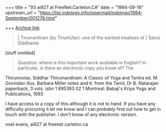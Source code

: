 +++
title = "93 ai927 at FreeNet.Carleton.CA"
date = "1994-09-16"
upstream_url = "https://list.indology.info/pipermail/indology/1994-September/001278.html"

+++
[Archive link](https://list.indology.info/pipermail/indology/1994-September/001278.html)

>|      Tirumantiram (by TirumUlar): one of the earliest treatises of
>| Saiva Siddhanta
>
[stuff omitted]
>
>	Question: where is this important work available in English?
>	In particular, is there an electronic copy you know of?  The
>

Thirumoolar, Siddhar
Thirumandiram: A Classic of Yoga and Tantra
ed. M. Govindan
illus. Barbara Miller
notes and tr. from the Tamil, Dr B. Natarajan
paperback, 3 vols.
isbn 1 895383 02 1
Montreal: Babaji's Kriya Yoga and Publications, 1993

I have access to a copy of this although it is not to hand.  If you
have any difficulty procuring it let me know and I can *probably*
find out how to get in touch with the publisher.  I don't know of
any electronic version.

   noel evans, ai927 at freenet.carleton.ca





